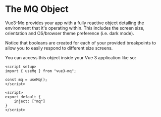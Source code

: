 # The MQ Object

Vue3-Mq provides your app with a fully reactive object detailing the environment that it's operating within. This includes the screen size, orientation and OS/browser theme preference (i.e. dark mode).

<MqObject />

Notice that booleans are created for each of your provided breakpoints to allow you to easily respond to different size screens.

You can access this object inside your Vue 3 application like so:

<CodeGroup>
  <CodeGroupItem title="Composition API">
  
```vue
<script setup>
import { useMq } from "vue3-mq";

const mq = useMq();
</script>
```

  </CodeGroupItem>


  <CodeGroupItem title="Options API" active>

```vue
<script>
export default {
    inject: ["mq"]
}
</script>
```

  </CodeGroupItem>
</CodeGroup>